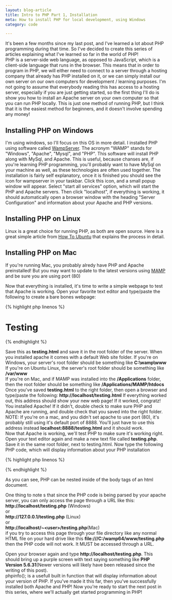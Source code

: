```yaml
---
layout: blog-article
title: Intro to PHP Part 1, Installation
meta: How to install PHP for local development, using Windows
category: code

---
```


<p>It's been a few months since my last post, and I've learned a lot about PHP programming during that time. So I've decided to create this series of articles explaining what I've learned so far in the world of PHP! 
<br>
PHP is a server-side web language, as opposed to JavaScript, which is a client-side language that runs in the browser. This means that in order to program in PHP, we will either need to connect to a server through a hosting company that already has PHP installed on it, or we can simply install our own server on our own computers for development / learning purposes. I'm not going to assume that everybody reading this has access to a hosting server, especially if you are just getting started, so the first thing I'll do is show you how to install an Apache server on your own computer so that you can run PHP locally. This is just one method of running PHP, but I think that it is the easiest method for beginners, and it doesn't involve spending any money! </p>

<h2>Installing PHP on Windows</h2>
<p>I'm using windows, so I'll focus on this OS in more detail. I installed PHP using software called <a class="redlink" target="blank" href="http://www.wampserver.com/en/">WampServer</a>. The acronym "WAMP" stands for "Windows", "Apache", "Mysql", and "PHP". This software will install PHP along with MySql, and Apache. This is useful, because chanses are, if you're learning PHP programming, you'll probably want to have MySql on your machine as well, as these technologies are often used together. The installation is fairly self explanatory, once it is finished you should see the icon for wampserver in your taskbar. Click this icon, and a small popup window will appear. Select "start all services" option, which will start the PHP and Apache servers. Then click "localhost", if everything is working, it should automatically open a browser window with the heading "Server Configuration" and information about your Apache and PHP versions. </p>

<h2>Installing PHP on Linux</h2>

<p>Linux is a great choice for running PHP, as both are open source. Here is a great simple article from <a class="redlink" target="blank" href="http://howtoubuntu.org/how-to-install-lamp-on-ubuntu">How To Ubuntu</a> that explains the process in detail.</p>
<h2>Installing PHP on Mac</h2>
<p>If you're running Mac, you probably alredy have PHP and Apache preinstalled! But you may want to update to the latest versions using <a class="redlink" target="blank" href="https://www.mamp.info/en/">MAMP</a> and be sure you are using port (80)</p>

<p>Now that everything is installed, it's time to write a simple webpage to test that Apache is working. Open your favorite text editor and type/paste the following to create a bare bones webpage:</p>

{% highlight php linenos %}
<html>
  <head>
    <title>Testing Apache</title>
  </head>
  <body>
    <h1>Testing</h1>
  </body>
</html>
{% endhighlight %}

<p>Save this as <strong>testing.html</strong> and save it in the root folder of the server. When you installed apache it comes with a default Web
site folder. If you're on Windows, your server's root folder should be something like <strong>C:\wamp\www</strong>
<br>
If you're on Ubuntu Linux, the server's root folder should be something like <strong>/var/www</strong>
<br>
If you're on Mac, and if MAMP was installed into the <strong>/Applications</strong> folder, then the root folder should be something like <strong>/Applications/MAMP/htdocs</strong>
<br>
Once you've saved <strong>testing.html</strong> to the right folder, then open a browser and type/paste the following: <strong>http://localhost/testing.html</strong> If everything worked out, this address should show your new web page! If it worked, congratz! You installed Apache! If it didn't, double check to make sure PHP and Apache are running, and double check that you saved into the right folder.
<br>
NOTE: If you're on a mac, and you didn't set apache to use port (80), it's probably still using it's default port of 8888. You'll just have to use this address instead <strong>localhost:8888/testing.html </strong> and it should work.
<br>
Now that Apache is working, we'll test PHP to make sure it's working right. Open your text editor again and make a new text file called <strong>testing.php</strong>. Save it in the same root folder, next to testing.html. Now type the following PHP code, which will display information about your PHP installation</p>

{% highlight php linenos %}
<html>
  <head>
    <title>Testing PHP</title>
  </head>
  <body>
    <?php
	phpinfo();
    ?> 
  </body>
</html>

{% endhighlight %}
<p>As you can see, PHP can be nested inside of the body tags of an html document.</p>

<p>One thing to note s that since the PHP code is being parsed by your apache server, you can only access the page through a URL like this:
<br>
<strong>http://localhost/testing.php</strong> (Windows) 
<br>or <br>
<strong>http://127.0.0.1/testing.php</strong> (Linux)
<br>or<br>
<strong>http://localhost/~&lt;user&gt;/testing.php</strong>(Mac) 
<br>
if you try to access this page through your file directory like any normal HTML file on your hard drive like this <strong>file:///C:/wamp64/www/testing.php</strong> then the PHP code will not work. It MUST be accessed through a URL.</p>

<p>Open your browser again and type <strong>http://localhost/testing.php</strong>. This should bring up a purple screen with text saying something like <strong>PHP Version 5.6.31</strong>(Newer versions will likely have been released since the writing of this post).
<br>
phpinfo(); is a usefull built in function that will display information about your version of PHP. If you've made it this far, then you've successfully installed both Apache and PHP! Now you're ready to start the next post in this series, where we'll actually get started programming in PHP!</p>